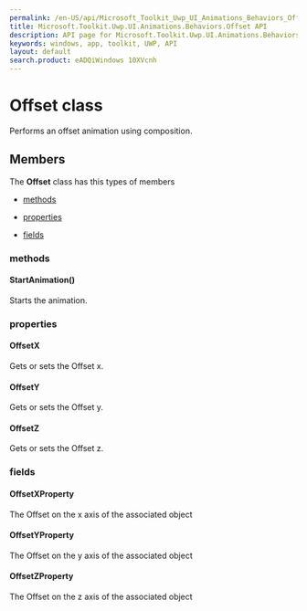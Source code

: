 ```yaml
---
permalink: /en-US/api/Microsoft_Toolkit_Uwp_UI_Animations_Behaviors_Offset.htm
title: Microsoft.Toolkit.Uwp.UI.Animations.Behaviors.Offset API 
description: API page for Microsoft.Toolkit.Uwp.UI.Animations.Behaviors.Offset
keywords: windows, app, toolkit, UWP, API
layout: default
search.product: eADQiWindows 10XVcnh
---
```



# Offset class

Performs an offset animation using composition.

## Members

The **Offset** class has this types of members

* [methods](#methods)

* [properties](#properties)

* [fields](#fields)

### methods

#### StartAnimation()

Starts the animation.

### properties

#### OffsetX

Gets or sets the Offset x.

#### OffsetY

Gets or sets the Offset y.

#### OffsetZ

Gets or sets the Offset z.

### fields

#### OffsetXProperty

The Offset on the x axis of the associated object

#### OffsetYProperty

The Offset on the y axis of the associated object

#### OffsetZProperty

The Offset on the z axis of the associated object
